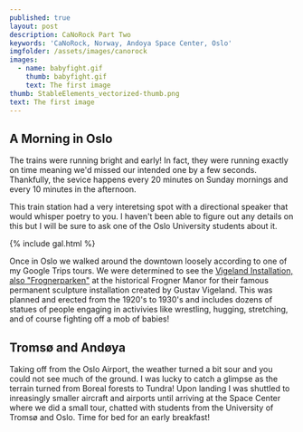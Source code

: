```yaml
---
published: true
layout: post
description: CaNoRock Part Two
keywords: 'CaNoRock, Norway, Andoya Space Center, Oslo'
imgfolder: /assets/images/canorock
images:
  - name: babyfight.gif
    thumb: babyfight.gif
    text: The first image
thumb: StableElements_vectorized-thumb.png
text: The first image
---
```

## A Morning in Oslo
The trains were running bright and early! In fact, they were running exactly on time meaning we'd missed our intended one by a few seconds. Thankfully, the sevice happens every 20 minutes on Sunday mornings and every 10 minutes in the afternoon.

This train station had a very interetsing spot with a directional speaker that would whisper poetry to you. I haven't been able to figure out any details on this but I will be sure to ask one of the Oslo University students about it.

{% include gal.html %}

Once in Oslo we walked around the downtown loosely according to one of my Google Trips tours. We were determined to see the [Vigeland Installation, also "Frognerparken"](https://en.wikipedia.org/wiki/Frogner_Park) at the historical Frogner Manor for their famous permanent sculpture installation created by Gustav Vigeland. This was planned and erected from the 1920's to 1930's and includes dozens of statues of people engaging in activivies like wrestling, hugging, stretching, and of course fighting off a mob of babies!


## Tromsø and Andøya
Taking off from the Oslo Airport, the weather turned a bit sour and you could not see much of the ground. I was lucky to catch a glimpse as the terrain turned from Boreal forests to Tundra! Upon landing I was shuttled to inreasingly smaller aircraft and airports until arriving at the Space Center where we did a small tour, chatted with students from the University of Tromsø and Oslo. Time for bed for an early breakfast!
